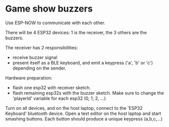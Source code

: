 # Game show buzzers

Use ESP-NOW to communicate with each other.

There will be 4 ESP32 devices: 1 is the receiver, the 3 others are the buzzers.

The receiver has 2 responsibilities:

- receive buzzer signal
- present itself as a BLE keyboard, and emit a keypress ('a', 'b' or 'c') depending on the sender.

Hardware preparation:

- flash one esp32 with receiver sketch. 
- flash remaining esp32s with the buzzer sketch. Make sure to change the 'playerId' variable for each esp32 (0, 1, 2, ...)

Turn on all devices, and on the host laptop, connect to the 'ESP32 Keyboard' bluetooth device.
Open a text editor on the host laptop and start smashing buttons. Each button should produce a unique keypress (a,b,c,...)

